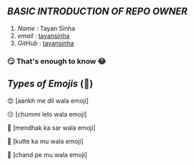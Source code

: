 ## ***BASIC INTRODUCTION OF REPO OWNER***

1. *Name* : Tayan Sinha
2. *email* : [tayansinha](tayansinha@gmail.com)
3. *GitHub* : [tayansinha](github.com/tayansinha)

### :smirk: That's enough to know :joy: 



 ## ***Types of Emojis*** (:basketball:)

:heart_eyes:  [aankh me dil wala emoji]
  
:kissing:   [chummi lelo wala emoji]
  
:frog:  [mendhak ka sar wala emoji]
  
:dog:  [kutte ka mu wala emoji]
  
:full_moon_with_face:  [chand pe mu wala emoji]
  


